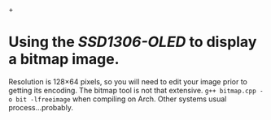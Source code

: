+<h1>Using the <em>SSD1306-OLED</em> to display a bitmap image.</h1>
Resolution is 128×64 pixels, so you will need to edit your image prior to getting its encoding. The bitmap tool is not that extensive.
`g++ bitmap.cpp -o bit -lfreeimage` when compiling on Arch. Other systems usual process...probably.
